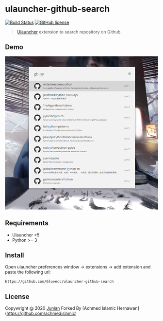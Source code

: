 # ulauncher-github-search

[![Build Status](https://img.shields.io/travis/com/brpaz/ulauncher-devdocs.svg)](https://github.com/brpaz/ulauncher-devdocs)
[![GitHub license](https://img.shields.io/github/license/brpaz/ulauncher-devdocs.svg)](https://github.com/brpaz/ulauncher-devdocs/blob/master/LICENSE)

> [Ulauncher](https://ulauncher.io) extension to search repository on Github

## Demo

![demo.png](demo.png)

## Requirements

- Ulauncher >5
- Python >= 3

## Install

Open ulauncher preferences window -> extensions -> add extension and paste the following url:

```
https://github.com/Glovecc/ulauncher-github-search
```

## License 

Copywright @ 2020 [Junian](https://github.com/Glovecc)
Forked By [Achmed Islamic Hernawan] (https://github.com/achmedislamic)
